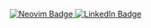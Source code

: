 <p align="center">
  <a href="https://github.com/rufevean/nvim">
    <img src="https://img.shields.io/badge/NeoVim-%2357A143.svg?&style=for-the-badge&logo=neovim&logoColor=white" alt="Neovim Badge">
  </a>
  
  <a href="https://www.linkedin.com/in/rufevean">
    <img src="https://img.shields.io/badge/linkedin-%230077B5.svg?style=for-the-badge&logo=linkedin&logoColor=white" alt="LinkedIn Badge">
  </a>
</p>




